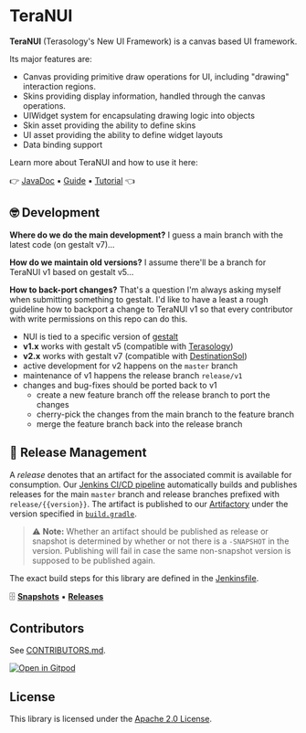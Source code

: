 # TeraNUI

**TeraNUI** (Terasology's New UI Framework) is a canvas based UI framework.

Its major features are:

- Canvas providing primitive draw operations for UI, including "drawing" interaction regions.
- Skins providing display information, handled through the canvas operations.
- UIWidget system for encapsulating drawing logic into objects
- Skin asset providing the ability to define skins
- UI asset providing the ability to define widget layouts
- Data binding support

Learn more about TeraNUI and how to use it here:

👉 [JavaDoc] ▪ [Guide] ▪ [Tutorial] 👈

## 🤓 Development

**Where do we do the main development?**
I guess a main branch with the latest code (on gestalt v7)...
 
**How do we maintain old versions?**
I assume there'll be a branch for TeraNUI v1 based on gestalt v5...

**How to back-port changes?** 
That's a question I'm always asking myself when submitting something to gestalt. I'd like to have a least a rough 
guideline how to backport a change to TeraNUI v1 so that every contributor with write permissions on this repo can do this.

- NUI is tied to a specific version of [gestalt]
- **v1.x** works with gestalt v5 (compatible with [Terasology])
- **v2.x** works with gestalt v7 (compatible with [DestinationSol])
- active development for v2 happens on the `master` branch
- maintenance of v1 happens the release branch `release/v1`
- changes and bug-fixes should be ported back to v1
    - create a new feature branch off the release branch to port the changes
    - cherry-pick the changes from the main branch to the feature branch
    - merge the feature branch back into the release branch


## 🚀 Release Management

A _release_ denotes that an artifact for the associated commit is available for consumption. Our
[Jenkins CI/CD pipeline][jenkins] automatically builds and publishes releases for the main `master` branch and release
branches prefixed with `release/{{version}}`. The artifact is published to our [Artifactory] under the version specified
in [`build.gradle`](./build.gradle).

> ⚠ **Note:** Whether an artifact should be published as release or snapshot is determined by whether or not there is a
> `-SNAPSHOT` in the version. Publishing will fail in case the same non-snapshot version is supposed to be published
> again.

The exact build steps for this library are defined in the [Jenkinsfile](./Jenkinsfile).

🗄 [**Snapshots**][artifactory-nui-snapshot] ▪ [**Releases**][artifactory-nui-release]

## Contributors

See [CONTRIBUTORS.md](CONTRIBUTORS.md).

[![Open in Gitpod](https://gitpod.io/button/open-in-gitpod.svg)](https://gitpod.io/#https://github.com/MovingBlocks/TeraNUI)

## License

This library is licensed under the [Apache 2.0 License](http://www.apache.org/licenses/LICENSE-2.0.html).

<!-- References -->
[gestalt]: https://github.com/MovingBlocks/gestalt
[terasology]: https://github.com/MovingBlocks/Terasology
[destinationsol]: https://github.com/MovingBlocks/DestinationSol
[guide]: https://terasology.org/TeraNUI
[javadoc]: http://jenkins.terasology.io/teraorg/job/Libraries/job/TeraNUI/job/master/javadoc/overview-summary.html
[tutorial]: https://github.com/Terasology/TutorialNUI/wiki
[jenkins]: http://jenkins.terasology.io/teraorg/job/Libraries/job/TeraNUI/
[artifactory]: http://artifactory.terasology.org/
[artifactory-nui-snapshot]: http://artifactory.terasology.org/artifactory/webapp/#/artifacts/browse/simple/General/libs-snapshot-local/org/terasology/nui
[artifactory-nui-release]: http://artifactory.terasology.org/artifactory/webapp/#/artifacts/browse/simple/General/libs-release-local/org/terasology/nui